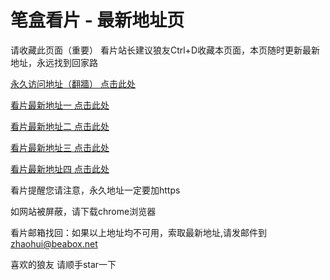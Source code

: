 # 笔盒看片 - 最新地址页

请收藏此页面（重要）
看片站长建议狼友Ctrl+D收藏本页面，本页随时更新最新地址，永远找到回家路

[永久访问地址（翻牆） 点击此处](https://beabox.net/)

[看片最新地址一 点击此处](https://q5cmgms5o8.wiki)

[看片最新地址二 点击此处](https://jo8lj3c79nvy.shop)

[看片最新地址三 点击此处](https://jo8lj3c79nvy.shop)

[看片最新地址四 点击此处](https://u06wtvmqgk.shop)

看片提醒您请注意，永久地址一定要加https

如网站被屏蔽，请下载chrome浏览器

看片邮箱找回：如果以上地址均不可用，索取最新地址,请发邮件到 zhaohui@beabox.net

喜欢的狼友 请顺手star一下